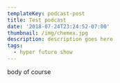 ```yaml
---
templateKey: podcast-post
title: Test podcast
date: '2018-07-24T23:24:52-07:00'
thumbnail: /img/chemex.jpg
description: description goes here
tags:
  - hyper future show
---
```

body of course
